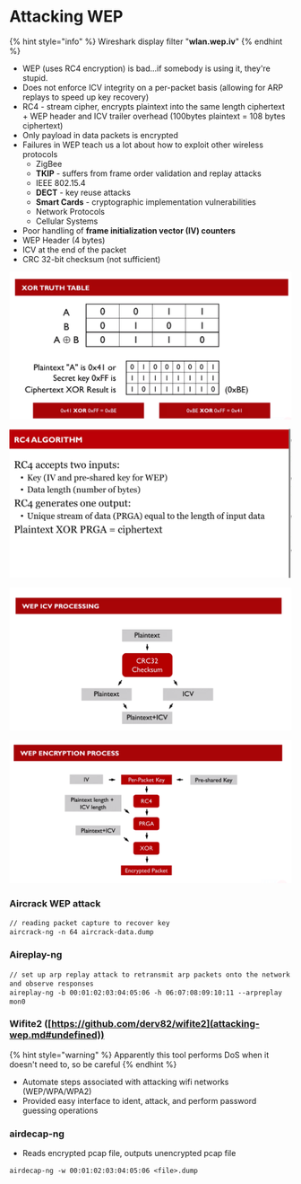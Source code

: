 # Attacking WEP

{% hint style="info" %}
Wireshark display filter "**wlan.wep.iv**"
{% endhint %}

* WEP (uses RC4 encryption) is bad...if somebody is using it, they're stupid.
* Does not enforce ICV integrity on a per-packet basis (allowing for ARP replays to speed up key recovery)
* RC4 - stream cipher, encrypts plaintext into the same length ciphertext + WEP header and ICV trailer overhead (100bytes plaintext = 108 bytes ciphertext)
* Only payload in data packets is encrypted
* Failures in WEP teach us a lot about how to exploit other wireless protocols
  * ZigBee
  * **TKIP** - suffers from frame order validation and replay attacks
  * IEEE 802.15.4
  * **DECT** - key reuse attacks
  * **Smart Cards** - cryptographic implementation vulnerabilities
  * Network Protocols
  * Cellular Systems
* Poor handling of **frame initialization vector (IV) counters**
* WEP Header (4 bytes)
* ICV at the end of the packet
* CRC 32-bit checksum (not sufficient)

![](<../../.gitbook/assets/image (62).png>)

![](<../../.gitbook/assets/image (24) (1).png>)

![](<../../.gitbook/assets/image (75) (1).png>)

![](<../../.gitbook/assets/image (55) (1).png>)

### Aircrack WEP attack

```
// reading packet capture to recover key
aircrack-ng -n 64 aircrack-data.dump
```

### Aireplay-ng

```
// set up arp replay attack to retransmit arp packets onto the network and observe responses
aireplay-ng -b 00:01:02:03:04:05:06 -h 06:07:08:09:10:11 --arpreplay mon0
```

### Wifite2 ([https://github.com/derv82/wifite2](attacking-wep.md#undefined))

{% hint style="warning" %}
Apparently this tool performs DoS when it doesn't need to, so be careful
{% endhint %}

* Automate steps associated with attacking wifi networks (WEP/WPA/WPA2)
* Provided easy interface to ident, attack, and perform password guessing operations

### airdecap-ng

* Reads encrypted pcap file, outputs unencrypted pcap file

```
airdecap-ng -w 00:01:02:03:04:05:06 <file>.dump
```
